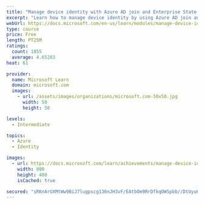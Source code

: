```yaml
---
title: "Manage device identity with Azure AD join and Enterprise State Roaming"
excerpt: "Learn how to manage device identity by using Azure AD join and Enterprise State Roaming."
webUrl: https://docs.microsoft.com/en-us/learn/modules/manage-device-identity-ad-join/
type: course
price: Free
length: PT25M
ratings:
  count: 1855
  average: 4.65283
heat: 61

provider:
  name: Microsoft Learn
  domain: microsoft.com
  images:
    - url: /assets/images/organizations/microsoft.com-50x50.jpg
      width: 50
      height: 50

levels:
  - Intermediate

topics:
  - Azure
  - Identity

images:
  - url: https://docs.microsoft.com/learn/achievements/manage-device-identity-ad-join-social.png
    width: 800
    height: 400
    isCached: true

secured: "sRKnArUXMtWw9BiJ7lugpscg136nJH3vF/EAtbOm9RrDfkqOWSpbb//DtUyuHuiV7vDPP/KOxQfg/P2MNdIYdaG58Go68EBLQ+UYQiypkfeeA7leesYRqNsa/nktYhTROhJ8Xw5qY0QgqKNzWaawsXUavr3awG1Nx/7OHBjWrN32Iht/mMxiFp1GgwMjMRGNeitMoQsj4WW4UNSJlpGdM3xZKUSROuVzMoQbIarNeL8cWWH6B1ngXoSXu/77MDhL0mMG7GEMMpPO73HVZUjxPNnfBHPMM7Okq7pQ4dleUrLgauaxrZZ4L+Ex7Dmyia02Qi6c8fv3mlG/gLP9l8xSPHQqO36IHNKwb39Y9xMyvjgGbPXYLPssffNzSlQFAISJKcm6tjtJ7N/Ancg2U7AOYo7rfurPvVa1AVYpRm6hoQc=;WAsngUBW7sq57WPY6QOEJA=="
---
```


